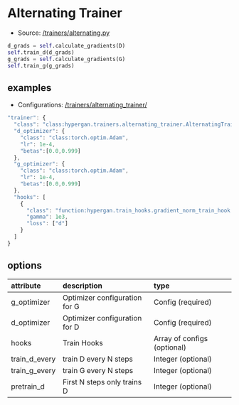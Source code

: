 # Alternating Trainer

* Source: [/trainers/alternating.py](https://github.com/HyperGAN/HyperGAN/tree/pytorch/hypergan/trainers/alternating_trainer.py)

```python
d_grads = self.calculate_gradients(D)
self.train_d(d_grads)
g_grads = self.calculate_gradients(G)
self.train_g(g_grads)
```

## examples

* Configurations: [/trainers/alternating_trainer/](https://github.com/HyperGAN/HyperGAN/tree/pytorch/hypergan/configurations/components/trainers/alternating_trainer/)

```javascript
"trainer": {
  "class": "class:hypergan.trainers.alternating_trainer.AlternatingTrainer",
  "d_optimizer": {
    "class": "class:torch.optim.Adam",
    "lr": 1e-4,
    "betas":[0.0,0.999]
  },
  "g_optimizer": {
    "class": "class:torch.optim.Adam",
    "lr": 1e-4,
    "betas":[0.0,0.999]
  },
  "hooks": [
    {
      "class": "function:hypergan.train_hooks.gradient_norm_train_hook.GradientNormTrainHook",
      "gamma": 1e3,
      "loss": ["d"]
    }
  ]
}
```
## options

| attribute | description | type |
| :--- | :--- | :--- |
| g_optimizer | Optimizer configuration for G | Config \(required\) |
| d_optimizer | Optimizer configuration for D | Config \(required\) |
| hooks | Train Hooks | Array of configs \(optional\) |
| train_d_every | train D every N steps | Integer \(optional\) |
| train_g_every | train G every N steps | Integer \(optional\) |
| pretrain_d | First N steps only trains D | Integer \(optional\) |


